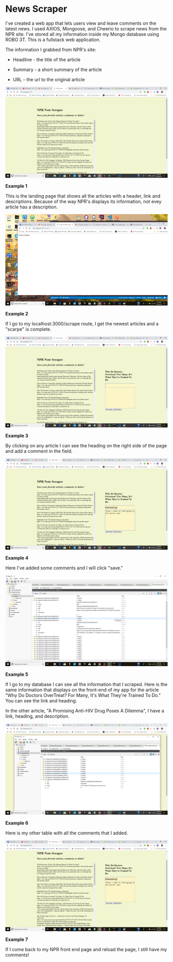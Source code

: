 # News Scraper

 I've created a web app that lets users view and leave comments on the latest news. I used AXIOS, Mongoose, and Cheerio to scrape news from the NPR site.  I've stored all my information inside my Mongo database using ROBO 3T.  This is a fullstack web application.

 The information I grabbed from NPR's site: 

  * Headline - the title of the article

  * Summary - a short summary of the article

  * URL - the url to the original article




![first-prompt](public/assets/images/news1.png)

**Example 1** 

This is the landing page that shows all the articles with a header, link and descriptions. Because of the way NPR's displays its information, not evey article has a description.

![first-prompt](public/assets/images/news9.png)

**Example 2** 

If I go to my localhost:3000/scrape route, I get the newest articles and a "scarpe" is complete.


![first-prompt](public/assets/images/news2.png)

**Example 3** 

By clicking on any article I can see the heading on the right side of the page and add a comment in the field.

![first-prompt](public/assets/images/news3.png)

**Example 4** 

Here I've added some comments and I will click "save."

![first-prompt](public/assets/images/news4.png)

**Example 5** 

If I go to my database I can see all the information that I scraped.  Here is the same information that displays on the front-end of my app for the article "Why Do Doctors OverTreat? For Many, It's What They're Trained To Do."  You can see the link and heading.  

In the other article, "A Promising Anti-HIV Drug Poses A Dilemma", I have a link, heading, and description. 


![first-prompt](public/assets/images/news5.png)


**Example 6**

Here is my other table with all the comments that I added.


![first-prompt](public/assets/images/news6.png)

**Example 7**

If I come back to my NPR front end page and reload the page, I still have my comments!